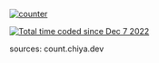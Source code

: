<!-- <img src="https://komarev.com/ghpvc/?username=Pufikas&&style=flat-square" align="center" /> -->


[![counter](https://count.chiya.dev/get/@Pufikas?theme=rule34)](https://count.chiya.dev/)


<a href="https://wakatime.com/@3ce640bc-29d5-41a9-b18c-6edb03cabfff"><img src="https://wakatime.com/badge/user/3ce640bc-29d5-41a9-b18c-6edb03cabfff.svg" alt="Total time coded since Dec 7 2022" /></a>



<p>sources: count.chiya.dev</p>
